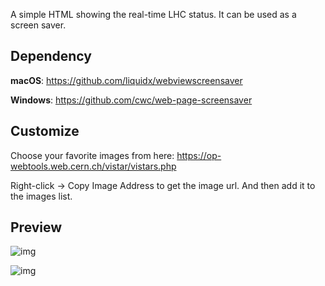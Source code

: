 A simple HTML showing the real-time LHC status. It can be used as a screen saver.

## Dependency

**macOS**: https://github.com/liquidx/webviewscreensaver

**Windows**: https://github.com/cwc/web-page-screensaver

## Customize

Choose your favorite images from here: https://op-webtools.web.cern.ch/vistar/vistars.php 

Right-click -> Copy Image Address to get the image url. And then add it to the images list.

## Preview

![img](https://vistar-capture.s3.cern.ch/lhc1.png)

![img](https://vistar-capture.s3.cern.ch/atlas.png)
